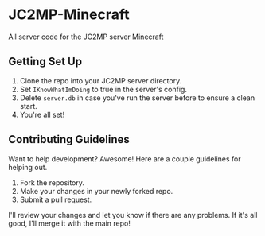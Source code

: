 # JC2MP-Minecraft
All server code for the JC2MP server Minecraft

## Getting Set Up
1. Clone the repo into your JC2MP server directory.
2. Set `IKnowWhatImDoing` to true in the server's config.
3. Delete `server.db` in case you've run the server before to ensure a clean start.
4. You're all set!

## Contributing Guidelines
Want to help development? Awesome! Here are a couple guidelines for helping out.

1. Fork the repository.
2. Make your changes in your newly forked repo.
3. Submit a pull request.

I'll review your changes and let you know if there are any problems. If it's all good, I'll merge it with the main repo!

